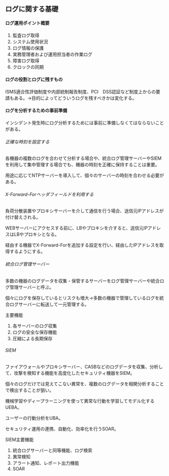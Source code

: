 ## ログに関する基礎

#### ログ運用ポイント概要

1. 監査ログ取得
2. システム使用状況
3. ログ情報の保護
4. 実務管理者および運用担当者の作業ログ
5. 障害ログ取得
6. クロックの同期

#### ログの役割とログに残すもの

ISMS適合性評価制度や内部統制報告制度、PCI　DSS認証など制度上からの要請もある。→目的によってどういうログを残すべきかは変化する。

#### ログを分析するための事前準備

インシデント発生時にログ分析するためには事前に準備しなくてはならないことがある。

###### 正確な時刻を設定する

各機器の複数のログを合わせて分析する場合や、統合ログ管理サーバーやSIEMを利用して集中管理する場合でも、機器の時刻を正確に保持することは重要。

用途に応じてNTPサーバーを導入して、個々のサーバーの時刻を合わせる必要がある。

###### X-Forward-Forヘッダフィールドを利用する

負荷分散装置やプロキシサーバーを介して通信を行う場合、送信元IPアドレスが付け替えされる。

WEBサーバーにアクセスする前に、LBやプロキシを介すると、送信元IPアドレスはLBやプロキシとなる。

経由する機器でX-Forward-Forを追加する設定を行い、経由したIPアドレスを取得するようにする。

###### 統合ログ管理サーバー

多数の機器のログデータを収集・保管するサーバーをログ管理サーバーや統合ログ管理サーバーと呼ぶ。

個々にログを保存しているとリスクも増大→多数の機器で管理しているログを統合ログサーバーに転送して一元管理する。

主要機能

1. 各サーバーのログ収集
2. ログの安全な保存機能
3. 圧縮による長期保存

###### SIEM

ファイアウォールやプロキシサーバー、CASBなどのログデータを収集、分析して、攻撃を検知する機能を高度化したセキュリティ機器をSIEM。

個々のログだけでは見えてこない異常を、複数のログデータを相関分析することで検出することが狙い。

機械学習やディープラーニングを使って異常な行動を学習してモデル化するUEBA。

ユーザーの行動分析をUBA。

セキュリティ運用の連携、自動化、効率化を行うSOAR。

SIEM主要機能

1. 統合ログサーバーと同等機能、ログ検索
2. 異常検知
3. アラート通知、レポート出力機能
4. SOAR
